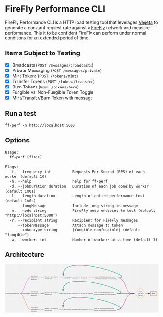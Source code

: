 # FireFly Performance CLI

FireFly Performance CLI is a HTTP load testing tool that leverages [Vegeta](https://github.com/tsenart/vegeta) to generate a constant request rate against a [FireFly](https://github.com/hyperledger/firefly) network and measure performance. This it to be confident [FireFly](https://github.com/hyperledger/firefly) can perform under normal conditions for an extended period of time.

## Items Subject to Testing

- [x] Broadcasts (`POST /messages/broadcasts`)
- [x] Private Messaging (`POST /messages/private`)
- [x] Mint Tokens (`POST /tokens/mint`)
- [x] Transfer Tokens (`POST /tokens/transfer`)
- [x] Burn Tokens (`POST /tokens/burn`)
- [x] Fungible vs. Non-Fungible Token Toggle
- [x] Mint/Transfer/Burn Token with message

## Run a test

`ff-perf -n http://localhost:5000`

## Options

```shell
Usage:
  ff-perf [flags]

Flags:
  -f, --frequency int          Requests Per Second (RPS) of each worker (default 10)
  -h, --help                   help for ff-perf
  -d, --jobDuration duration   Duration of each job done by worker (default 1m0s)
  -l, --length duration        Length of entire performance test (default 1m0s)
      --longMessage            Include long string in message
  -n, --node string            FireFly node endpoint to test (default "http://localhost:5000")
  -r, --recipient string       Recipient for FireFly messages
      --tokenMessage           Attach message to token
      --tokenType string       [fungible nonfungible] (default "fungible")
  -w, --workers int            Number of workers at a time (default 1)
```

## Architecture

![Architecture](./images/architecture.png)
